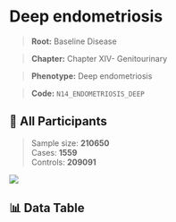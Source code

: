 # Deep endometriosis

> **Root:** Baseline Disease  

> **Chapter:** Chapter XIV- Genitourinary  

> **Phenotype:** Deep endometriosis  

> **Code:** `N14_ENDOMETRIOSIS_DEEP`

## 🧪 All Participants  
> Sample size: **210650**  
> Cases: **1559**  
> Controls: **209091**
<img src="/Sensitive/Figures/ALL/Baseline/N14_ENDOMETRIOSIS_DEEP.png"/>

## 📊 Data Table
<CsvTableMRF src="/Sensitive/Data/ALL/Baseline/LG_N14_ENDOMETRIOSIS_DEEP.csv"/>

